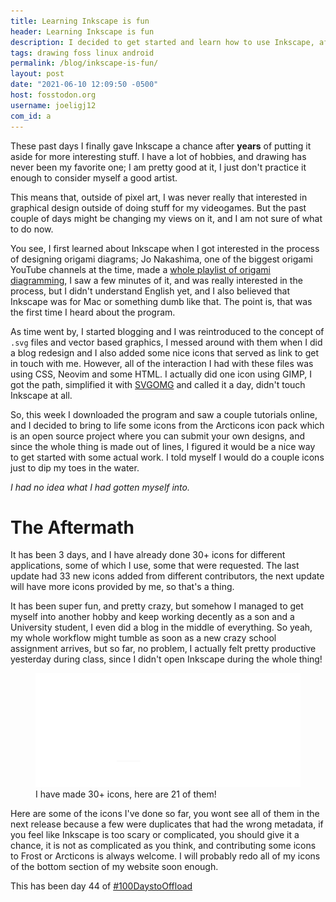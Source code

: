 ```yaml
---
title: Learning Inkscape is fun
header: Learning Inkscape is fun
description: I decided to get started and learn how to use Inkscape, after a few days messing around with it, I am loving it so far 
tags: drawing foss linux android 
permalink: /blog/inkscape-is-fun/ 
layout: post 
date: "2021-06-10 12:09:50 -0500" 
host: fosstodon.org 
username: joeligj12 
com_id: a 
---
```


These past days I finally gave Inkscape a chance after **years** of putting
it aside for more interesting stuff. I have a lot of hobbies, and drawing has never been my favorite one; I am pretty good at it, I just don't practice it enough to consider myself a good artist.

This means that, outside of pixel art, I was never really that interested in graphical design outside of doing stuff for my videogames. But the past couple of days might be changing my views on it, and I am not sure of what to do now.

You see, I first learned about Inkscape when I got interested in the process of designing origami diagrams; Jo Nakashima, one of the biggest origami YouTube channels at the time, made a [whole playlist of origami diagramming](https://www.youtube.com/watch?v=gbijRcl9PMI&list=PLAC715B71FABCF06C), I saw a few minutes of it, and was really interested in the process, but I didn't understand English yet, and I also believed that Inkscape was for Mac or something dumb like that. The point is, that was the first time I heard about the program.

As time went by, I started blogging and I was reintroduced to the concept of `.svg` files and vector based graphics, I messed around with them when I did a blog redesign and I also added some nice icons that served as link to get in touch with me. However, all of the interaction I had with these files was using CSS, Neovim and some HTML. I actually did one icon using GIMP, I got the path, simplified it with [SVGOMG](https://jakearchibald.github.io/svgomg/) and called it a day, didn't touch Inkscape at all.

So, this week I downloaded the program and saw a couple tutorials online, and I decided to bring to life some icons from the Arcticons icon pack which is an open source project where you can submit your own designs, and since the whole thing is made out of lines, I figured it would be a nice way to get started with some actual work. I told myself I would do a couple icons just to dip my toes in the water.

*I had no idea what I had gotten myself into.*


# The Aftermath

It has been 3 days, and I have already done 30+ icons for different applications, some of which I use, some that were requested. The last update had 33 new icons added from different contributors, the next update will have more icons provided by me, so that's a thing.

It has been super fun, and pretty crazy, but somehow I managed to get myself into another hobby and keep working decently as a son and a University student, I even did a blog in the middle of everything. So yeah, my whole workflow might tumble as soon as a new crazy school assignment arrives, but so far, no problem, I actually felt pretty productive yesterday during class, since I didn't open Inkscape during the whole thing!

<figure>
<img src="/assets/img/blogs/2021-06-10-icon-showcase.webp">
<figcaption>I have made 30+ icons, here are 21 of them!</figcaption>
</figure>

Here are some of the icons I've done so far, you wont see all of them in the next release because a few were duplicates that had the wrong metadata, if you feel like Inkscape is too scary or complicated, you should give it a chance, it is not as complicated as you think, and contributing some icons to Frost or Arcticons is always welcome. I will probably redo all of my icons of the bottom section of my website soon enough. 

This has been day 44 of [#100DaystoOffload](https://100DaystoOffload.com)




